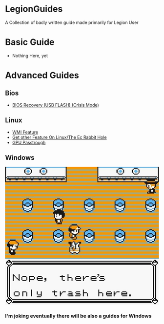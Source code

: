 # LegionGuides
A Collection of badly written guide made primarily for Legion User


# Basic Guide
 - Nothing Here, yet

# Advanced Guides
## Bios
  * [BIOS Recovery (USB FLASH) (Crisis Mode)](Guides/BIOS/BIOS_CRISIS.md)
## Linux
  * [WMI Feature](Guides/Linux/ACPI_WMI_FEATURE.md)
  * [Get other Feature On Linux/The Ec Rabbit Hole](Guides/Linux/EC_RABBIT_HOLE.md)
  * [GPU Passtrough](Guides/Linux/GPU_PASSTROUGHT.md)
## Windows
![Joke](Images/Nope_PKMN.jpg)
### I'm joking eventually there will be also a guides for Windows

